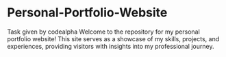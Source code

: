 # Personal-Portfolio-Website
Task given by codealpha
Welcome to the repository for my personal portfolio website!
This site serves as a showcase of my skills, projects, and experiences, providing visitors with insights into my professional journey.
